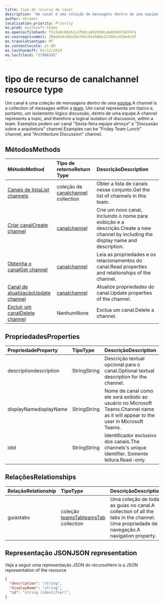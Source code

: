 ```yaml
---
title: tipo de recurso de canal
description: 'Um canal é uma coleção de mensagens dentro de uma equipe. '
author: nkramer
localization_priority: Priority
ms.prod: microsoft-teams
ms.openlocfilehash: f513a0c8de51cdfb8ca692098cab403dd74d747a
ms.sourcegitcommit: 36be044c89a19af84c93e586e22200ec919e4c9f
ms.translationtype: MT
ms.contentlocale: pt-BR
ms.lasthandoff: 01/12/2019
ms.locfileid: "27986345"
---
```

# <a name="channel-resource-type"></a><span data-ttu-id="7a1fb-103">tipo de recurso de canal</span><span class="sxs-lookup"><span data-stu-id="7a1fb-103">channel resource type</span></span>



<span data-ttu-id="7a1fb-104">Um canal é uma coleção de mensagens dentro de uma [equipe](../resources/team.md).</span><span class="sxs-lookup"><span data-stu-id="7a1fb-104">A channel is a collection of messages within a [team](../resources/team.md).</span></span> <span data-ttu-id="7a1fb-105">Um canal representa um tópico e, portanto, um isolamento lógico discussão, dentro de uma equipe.</span><span class="sxs-lookup"><span data-stu-id="7a1fb-105">A channel represents a topic, and therefore a logical isolation of discussion, within a team.</span></span> <span data-ttu-id="7a1fb-106">Exemplos podem ser canal "Sexta-feira equipe almoço" e "Discussão sobre a arquitetura" channel.</span><span class="sxs-lookup"><span data-stu-id="7a1fb-106">Examples can be "Friday Team Lunch" channel, and "Architecture Discussion" channel.</span></span>


## <a name="methods"></a><span data-ttu-id="7a1fb-107">Métodos</span><span class="sxs-lookup"><span data-stu-id="7a1fb-107">Methods</span></span>

| <span data-ttu-id="7a1fb-108">Método</span><span class="sxs-lookup"><span data-stu-id="7a1fb-108">Method</span></span>       | <span data-ttu-id="7a1fb-109">Tipo de retorno</span><span class="sxs-lookup"><span data-stu-id="7a1fb-109">Return Type</span></span>  |<span data-ttu-id="7a1fb-110">Descrição</span><span class="sxs-lookup"><span data-stu-id="7a1fb-110">Description</span></span>|
|:---------------|:--------|:----------|
|[<span data-ttu-id="7a1fb-111">Canais de lista</span><span class="sxs-lookup"><span data-stu-id="7a1fb-111">List channels</span></span>](../api/channel-list.md) | <span data-ttu-id="7a1fb-112">coleção de [canal](channel.md)</span><span class="sxs-lookup"><span data-stu-id="7a1fb-112">[channel](channel.md) collection</span></span> | <span data-ttu-id="7a1fb-113">Obter a lista de canais nesse conjunto.</span><span class="sxs-lookup"><span data-stu-id="7a1fb-113">Get the list of channels in this team.</span></span>|
|[<span data-ttu-id="7a1fb-114">Criar canal</span><span class="sxs-lookup"><span data-stu-id="7a1fb-114">Create channel</span></span>](../api/channel-post.md) | [<span data-ttu-id="7a1fb-115">canal</span><span class="sxs-lookup"><span data-stu-id="7a1fb-115">channel</span></span>](channel.md) | <span data-ttu-id="7a1fb-116">Crie um novo canal, incluindo o nome para exibição e a descrição.</span><span class="sxs-lookup"><span data-stu-id="7a1fb-116">Create a new channel by including the display name and description.</span></span>|
|[<span data-ttu-id="7a1fb-117">Obtenha o canal</span><span class="sxs-lookup"><span data-stu-id="7a1fb-117">Get channel</span></span>](../api/channel-get.md) | [<span data-ttu-id="7a1fb-118">canal</span><span class="sxs-lookup"><span data-stu-id="7a1fb-118">channel</span></span>](channel.md) | <span data-ttu-id="7a1fb-119">Leia as propriedades e os relacionamentos do canal.</span><span class="sxs-lookup"><span data-stu-id="7a1fb-119">Read properties and relationships of the channel.</span></span>|
|[<span data-ttu-id="7a1fb-120">Canal de atualização</span><span class="sxs-lookup"><span data-stu-id="7a1fb-120">Update channel</span></span>](../api/channel-patch.md) | [<span data-ttu-id="7a1fb-121">canal</span><span class="sxs-lookup"><span data-stu-id="7a1fb-121">channel</span></span>](channel.md) | <span data-ttu-id="7a1fb-122">Atualize propriedades do canal.</span><span class="sxs-lookup"><span data-stu-id="7a1fb-122">Update properties of the channel.</span></span>|
|[<span data-ttu-id="7a1fb-123">Excluir um canal</span><span class="sxs-lookup"><span data-stu-id="7a1fb-123">Delete channel</span></span>](../api/channel-delete.md) | <span data-ttu-id="7a1fb-124">Nenhum</span><span class="sxs-lookup"><span data-stu-id="7a1fb-124">None</span></span> | <span data-ttu-id="7a1fb-125">Exclua um canal.</span><span class="sxs-lookup"><span data-stu-id="7a1fb-125">Delete a channel.</span></span>|

## <a name="properties"></a><span data-ttu-id="7a1fb-126">Propriedades</span><span class="sxs-lookup"><span data-stu-id="7a1fb-126">Properties</span></span>
| <span data-ttu-id="7a1fb-127">Propriedade</span><span class="sxs-lookup"><span data-stu-id="7a1fb-127">Property</span></span>     | <span data-ttu-id="7a1fb-128">Tipo</span><span class="sxs-lookup"><span data-stu-id="7a1fb-128">Type</span></span>   |<span data-ttu-id="7a1fb-129">Descrição</span><span class="sxs-lookup"><span data-stu-id="7a1fb-129">Description</span></span>|
|:---------------|:--------|:----------|
|<span data-ttu-id="7a1fb-130">description</span><span class="sxs-lookup"><span data-stu-id="7a1fb-130">description</span></span>|<span data-ttu-id="7a1fb-131">String</span><span class="sxs-lookup"><span data-stu-id="7a1fb-131">String</span></span>|<span data-ttu-id="7a1fb-132">Descrição textual opcional para o canal.</span><span class="sxs-lookup"><span data-stu-id="7a1fb-132">Optional textual description for the channel.</span></span>|
|<span data-ttu-id="7a1fb-133">displayName</span><span class="sxs-lookup"><span data-stu-id="7a1fb-133">displayName</span></span>|<span data-ttu-id="7a1fb-134">String</span><span class="sxs-lookup"><span data-stu-id="7a1fb-134">String</span></span>|<span data-ttu-id="7a1fb-135">Nome de canal como ele será exibido ao usuário no Microsoft Teams.</span><span class="sxs-lookup"><span data-stu-id="7a1fb-135">Channel name as it will appear to the user in Microsoft Teams.</span></span>|
|<span data-ttu-id="7a1fb-136">id</span><span class="sxs-lookup"><span data-stu-id="7a1fb-136">id</span></span>|<span data-ttu-id="7a1fb-137">String</span><span class="sxs-lookup"><span data-stu-id="7a1fb-137">String</span></span>|<span data-ttu-id="7a1fb-138">Identificador exclusivo dos canais.</span><span class="sxs-lookup"><span data-stu-id="7a1fb-138">The channels's unique identifier.</span></span> <span data-ttu-id="7a1fb-139">Somente leitura.</span><span class="sxs-lookup"><span data-stu-id="7a1fb-139">Read-only.</span></span>|

## <a name="relationships"></a><span data-ttu-id="7a1fb-140">Relações</span><span class="sxs-lookup"><span data-stu-id="7a1fb-140">Relationships</span></span>
| <span data-ttu-id="7a1fb-141">Relação</span><span class="sxs-lookup"><span data-stu-id="7a1fb-141">Relationship</span></span> | <span data-ttu-id="7a1fb-142">Tipo</span><span class="sxs-lookup"><span data-stu-id="7a1fb-142">Type</span></span>   |<span data-ttu-id="7a1fb-143">Descrição</span><span class="sxs-lookup"><span data-stu-id="7a1fb-143">Description</span></span>|
|:---------------|:--------|:----------|
|<span data-ttu-id="7a1fb-144">guias</span><span class="sxs-lookup"><span data-stu-id="7a1fb-144">tabs</span></span>|<span data-ttu-id="7a1fb-145">coleção [teamsTab](../resources/teamstab.md)</span><span class="sxs-lookup"><span data-stu-id="7a1fb-145">[teamsTab](../resources/teamstab.md) collection</span></span>|<span data-ttu-id="7a1fb-146">Uma coleção de todas as guias no canal.</span><span class="sxs-lookup"><span data-stu-id="7a1fb-146">A collection of all the tabs in the channel.</span></span> <span data-ttu-id="7a1fb-147">Uma propriedade de navegação.</span><span class="sxs-lookup"><span data-stu-id="7a1fb-147">A navigation property.</span></span>|


## <a name="json-representation"></a><span data-ttu-id="7a1fb-148">Representação JSON</span><span class="sxs-lookup"><span data-stu-id="7a1fb-148">JSON representation</span></span>

<span data-ttu-id="7a1fb-149">Veja a seguir uma representação JSON do recurso</span><span class="sxs-lookup"><span data-stu-id="7a1fb-149">Here is a JSON representation of the resource</span></span>

<!-- {
  "blockType": "resource",
  "optionalProperties": [
    "chatthreads"
  ],
  "keyProperty": "id",
  "@odata.type": "microsoft.graph.channel"
}-->

```json
{
  "description": "string",
  "displayName": "string",
  "id": "string (identifier)",
}

```


<!-- uuid: 8fcb5dbc-d5aa-4681-8e31-b001d5168d79
2015-10-25 14:57:30 UTC -->
<!-- {
  "type": "#page.annotation",
  "description": "channel resource",
  "keywords": "",
  "section": "documentation",
  "tocPath": ""
}-->
